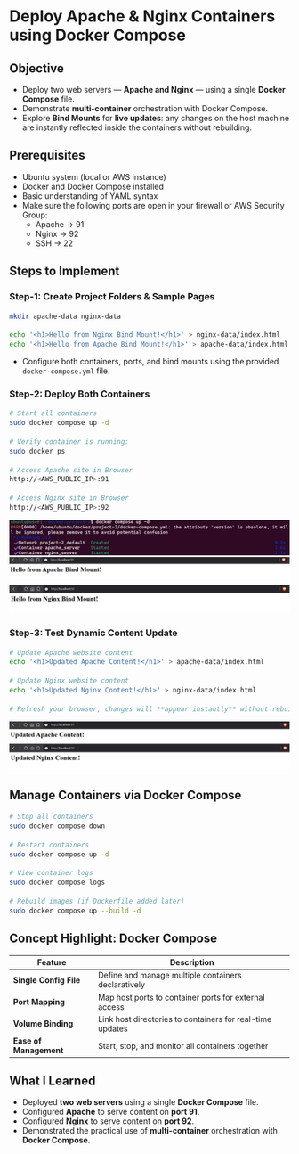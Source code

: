 # Deploy Apache & Nginx Containers using Docker Compose

## Objective
- Deploy two web servers — **Apache and Nginx** — using a single **Docker Compose** file.
- Demonstrate **multi-container** orchestration with Docker Compose.
- Explore **Bind Mounts** for **live updates**: any changes on the host machine are instantly reflected inside the containers without rebuilding.


## Prerequisites
- Ubuntu system (local or AWS instance)
- Docker and Docker Compose installed
- Basic understanding of YAML syntax
- Make sure the following ports are open in your firewall or AWS Security Group:
  - Apache → 91
  - Nginx → 92
  - SSH → 22


## Steps to Implement

### Step-1: Create Project Folders & Sample Pages
```sh
mkdir apache-data nginx-data

echo '<h1>Hello from Nginx Bind Mount!</h1>' > nginx-data/index.html
echo '<h1>Hello from Apache Bind Mount!</h1>' > apache-data/index.html
```

- Configure both containers, ports, and bind mounts using the provided `docker-compose.yml` file.


### Step-2: Deploy Both Containers
```sh
# Start all containers
sudo docker compose up -d

# Verify container is running:
sudo docker ps

# Access Apache site in Browser
http://<AWS_PUBLIC_IP>:91

# Access Nginx site in Browser
http://<AWS_PUBLIC_IP>:92
```

![compose-file](/project-2/imgs/compose-file.png)
![access-website](/project-2/imgs/access-website.png)


### Step-3: Test Dynamic Content Update
```sh
# Update Apache website content
echo '<h1>Updated Apache Content!</h1>' > apache-data/index.html

# Update Nginx website content
echo '<h1>Updated Nginx Content!</h1>' > nginx-data/index.html

# Refresh your browser, changes will **appear instantly** without rebuilding the container.
```
![updated-content](/project-2/imgs/updated-content.png)

## Manage Containers via Docker Compose
```sh
# Stop all containers
sudo docker compose down

# Restart containers
sudo docker compose up -d

# View container logs
sudo docker compose logs

# Rebuild images (if Dockerfile added later)
sudo docker compose up --build -d
```


## Concept Highlight: Docker Compose
| Feature                | Description                                               |
| ---------------------- | --------------------------------------------------------- |
| **Single Config File** | Define and manage multiple containers declaratively       |
| **Port Mapping**       | Map host ports to container ports for external access     |
| **Volume Binding**     | Link host directories to containers for real-time updates |
| **Ease of Management** | Start, stop, and monitor all containers together          |


## What I Learned
- Deployed **two web servers** using a single **Docker Compose** file.
- Configured **Apache** to serve content on **port 91**.
- Configured **Nginx** to serve content on **port 92**.
- Demonstrated the practical use of **multi-container** orchestration with **Docker Compose**.
